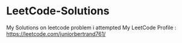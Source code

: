 # LeetCode-Solutions
My Solutions on leetcode problem i attempted
My LeetCode Profile : https://leetcode.com/juniorbertrand761/
